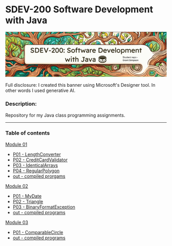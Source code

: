 # SDEV-200 Software Development with Java

![](resources/bannerforsdev200.png)

Full disclosure: I created this banner using Microsoft's Designer tool. In other words I used generative AI. 

### Description:

Repository for my Java class programming assignments.

---

### Table of contents

[Module 01](M01)
- [P01 - LengthConverter](M01/P01_LengthConverter/src)
- [P02 - CreditCardValidator](M01/P02_CreditCardValidator/src)
- [P03 - IdenticalArrays](P03_IdenticalArrays/src)
- [P04 - RegularPolygon](M01/P04_RegularPolygonUML)
- [out -  compiled prorgams](M01/out/production)

[Module 02](M02)
- [P01 - MyDate](M02/src/P01_MyDate)
- [P02 - Triangle](M02/src/P02_Triangle)
- [P03 - BinaryFormatException](M02/src/P03_BinaryFormatException)
- [out - compiled programs](M02/out/production/M02)

[Module 03](M03)
- [P01 - ComparableCircle](M03/src/P01_ComparableCircle)
- [out - compiled programs](M03/out/production/P01_ComparableCircle)